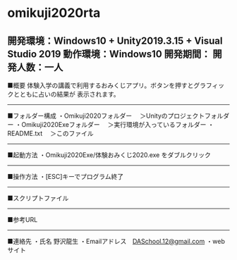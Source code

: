 # omikuji2020rta

開発環境：Windows10 + Unity2019.3.15 + Visual Studio 2019
動作環境：Windows10
開発期間：
開発人数：一人
--------------
■概要
体験入学の講義で利用するおみくじアプリ。ボタンを押すとグラフィックとともに占いの結果が
表示されます。

------------------------------------------------------------------------------
■フォルダー構成
・Omikuji2020フォルダー
　＞Unityのプロジェクトフォルダー
・Omikuji2020Exeフォルダー
　＞実行環境が入っているフォルダー
・README.txt
　＞このファイル

------------------------------------------------------------------------------
■起動方法
・Omikuji2020Exe/体験おみくじ2020.exe をダブルクリック

------------------------------------------------------------------------------
■操作方法
・[ESC]キーでプログラム終了


------------------------------------------------------------------------------
■スクリプトファイル


------------------------------------------------------------------------------
■参考URL


------------------------------------------------------------------------------
■連絡先
・氏名 野沢龍生
・Emailアドレス　DASchool.12@gmail.com 
・webサイト
